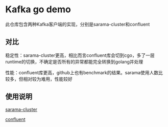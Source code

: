 # Kafka go demo

此仓库包含两种Kafka客户端的实现，分别是sarama-cluster和confluent

## 对比

稳定性：sarama-cluster更高，相比而言confluent库会切到cgo，多了一层runtime的切换，不确定是否所有的异常都能完全转换到golang并处理

性能：confluent库更高，github上也有benchmark的结果。sarama使用人数比较多，但相对较为难用，性能较好

## 使用说明

[sarama-cluster](./client/my_sarama/README.md)

[confluent](./client/my_confluent/README.md)
